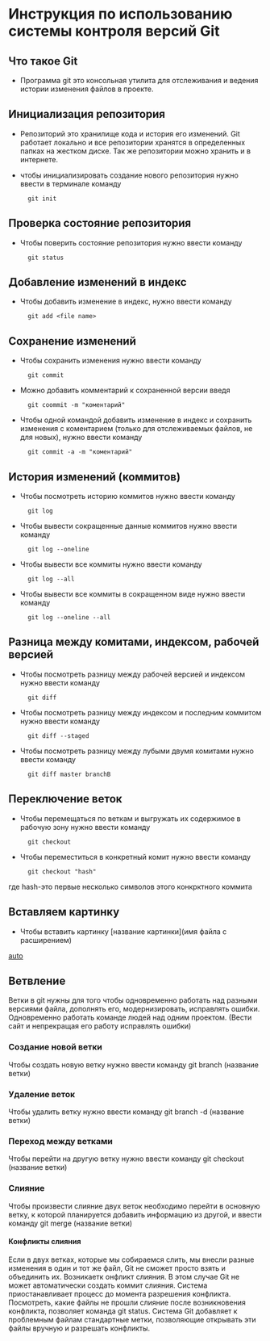 # **Инструкция по использованию системы контроля версий Git**

## Что такое Git

* Программа git это консольная утилита для отслеживания и ведения истории изменения файлов в проекте. 

## Инициализация репозитория

* Репозиторий это хранилище кода и история его изменений. Git работает локально и все репозитории хранятся в определенных папках на жестком диске. Так же репозитории можно хранить и в интернете. 

* чтобы инициализировать создание нового репозитория нужно ввести в терминале команду 

        git init

## Проверка состояние репозитория 
* Чтобы поверить состояние репозитория нужно ввести команду 

        git status

## Добавление изменений в индекс
* Чтобы добавить изменение в индекс, нужно ввести команду 

        git add <file name>

## Сохранение изменений

* Чтобы сохранить изменения нужно ввести команду 

        git commit

* Можно добавить комментарий к сохраненной версии введя 

        git coommit -m "коментарий"

* Чтобы одной командой добавить изменение в индекс и сохранить изменения с коментарием (только для отслеживаемых файлов, не для новых), нужно ввести команду 

        git commit -a -m "коментарий"

## История изменений (коммитов) 

* Чтобы посмотреть историю коммитов нужно ввести команду

        git log

* Чтобы вывести сокращенные данные коммитов нужно ввести команду

        git log --oneline

* Чтобы вывести все коммиты нужно ввести команду 

        git log --all

* Чтобы вывести все коммиты в сокращенном виде нужно ввести команду

        git log --oneline --all

## Разница между комитами, индексом, рабочей версией

* Чтобы посмотреть разницу между рабочей версией и индексом нужно ввести команду

        git diff

* Чтобы посмотреть разницу между индексом и последним коммитом нужно ввести команду 

        git diff --staged

* Чтобы посмотреть разницу между лубыми двумя комитами нужно ввести команду 

        git diff master branchB

## Переключение веток

* Чтобы перемещаться по веткам и выгружать их содержимое в рабочую зону нужно ввести команду 

        git checkout

* Чтобы переместиться в конкретный комит нужно ввести команду

        git checkout "hash"

где hash-это первые несколько символов этого конкрктного коммита

## Вставляем картинку 

* Чтобы вставить картинку [название картинки](имя файла с расширением)

[auto](auto.jpg) 

## Ветвление

Ветки в git нужны для того чтобы одновременно работать над разными версиями файла, дополнять его, модернизировать, исправлять ошибки. Одновременно работать команде людей над одним проектом. (Вести сайт и непрекращая его работу исправлять ошибки)
 
### Создание новой ветки

Чтобы создать новую ветку нужно ввести команду git branch (название ветки)

### Удаление веток

Чтобы удалить ветку нужно ввести команду git branch -d (название ветки)

### Переход между ветками

Чтобы перейти на другую ветку нужно ввести команду git checkout (название ветки)

### Слияние

Чтобы произвести слияние двух веток необходимо перейти в основную ветку, к которой планируется добавить информацию из другой, и ввести команду git merge (название ветки)

#### Конфликты слияния 

Если в двух ветках, которые
мы собираемся слить, мы внесли разные изменения в один и тот же файл, Git не
сможет просто взять и объединить их. Возникаетк онфликт слияния.
В этом случае Git не может автоматически создать коммит слияния. Система приостанавливает процесс до момента разрешения конфликта. Посмотреть, какие файлы не прошли слияние после возникновения конфликта, позволяет команда git status. Система Git добавляет к проблемным файлам стандартные метки, позволяющие открывать эти файлы вручную и разрешать конфликты. 









